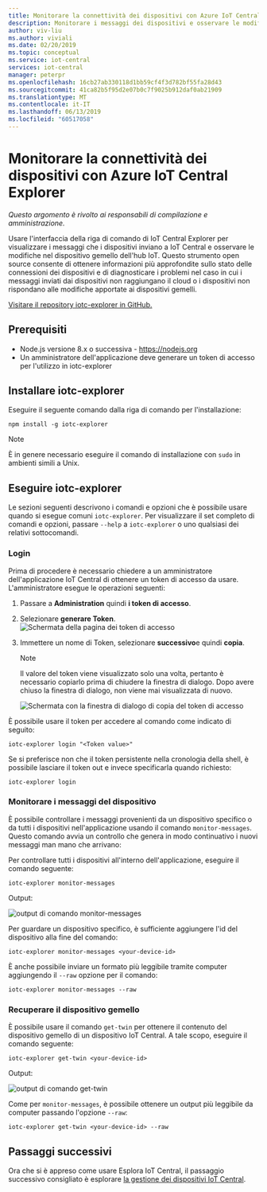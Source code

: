 ```yaml
---
title: Monitorare la connettività dei dispositivi con Azure IoT Central Explorer
description: Monitorare i messaggi dei dispositivi e osservare le modifiche del dispositivo gemello usando l'interfaccia della riga di comando di IoT Central Explorer.
author: viv-liu
ms.author: viviali
ms.date: 02/20/2019
ms.topic: conceptual
ms.service: iot-central
services: iot-central
manager: peterpr
ms.openlocfilehash: 16cb27ab330118d1bb59cf4f3d782bf55fa28d43
ms.sourcegitcommit: 41ca82b5f95d2e07b0c7f9025b912daf0ab21909
ms.translationtype: MT
ms.contentlocale: it-IT
ms.lasthandoff: 06/13/2019
ms.locfileid: "60517058"
---
```

# <a name="monitor-device-connectivity-using-the-azure-iot-central-explorer"></a>Monitorare la connettività dei dispositivi con Azure IoT Central Explorer

*Questo argomento è rivolto ai responsabili di compilazione e amministrazione.*

Usare l'interfaccia della riga di comando di IoT Central Explorer per visualizzare i messaggi che i dispositivi inviano a IoT Central e osservare le modifiche nel dispositivo gemello dell'hub IoT. Questo strumento open source consente di ottenere informazioni più approfondite sullo stato delle connessioni dei dispositivi e di diagnosticare i problemi nel caso in cui i messaggi inviati dai dispositivi non raggiungano il cloud o i dispositivi non rispondano alle modifiche apportate ai dispositivi gemelli.

[Visitare il repository iotc-explorer in GitHub.](https://aka.ms/iotciotcexplorercligithub)

## <a name="prerequisites"></a>Prerequisiti

+ Node.js versione 8.x o successiva - https://nodejs.org
+ Un amministratore dell'applicazione deve generare un token di accesso per l'utilizzo in iotc-explorer

## <a name="install-iotc-explorer"></a>Installare iotc-explorer

Eseguire il seguente comando dalla riga di comando per l'installazione:

```cmd/sh
npm install -g iotc-explorer
```

> [!NOTE]
> È in genere necessario eseguire il comando di installazione con `sudo` in ambienti simili a Unix.

## <a name="run-iotc-explorer"></a>Eseguire iotc-explorer

Le sezioni seguenti descrivono i comandi e opzioni che è possibile usare quando si esegue comuni `iotc-explorer`. Per visualizzare il set completo di comandi e opzioni, passare `--help` a `iotc-explorer` o uno qualsiasi dei relativi sottocomandi.

### <a name="login"></a>Login

Prima di procedere è necessario chiedere a un amministratore dell'applicazione IoT Central di ottenere un token di accesso da usare. L'amministratore esegue le operazioni seguenti:

1. Passare a **Administration** quindi **i token di accesso**.
1. Selezionare **generare Token**.
    ![Schermata della pagina dei token di accesso](media/howto-use-iotc-explorer/accesstokenspage.png)

1. Immettere un nome di Token, selezionare **successivo**e quindi **copia**.
    > [!NOTE]
    > Il valore del token viene visualizzato solo una volta, pertanto è necessario copiarlo prima di chiudere la finestra di dialogo. Dopo avere chiuso la finestra di dialogo, non viene mai visualizzata di nuovo.

    ![Schermata con la finestra di dialogo di copia del token di accesso](media/howto-use-iotc-explorer/copyaccesstoken.png)

È possibile usare il token per accedere al comando come indicato di seguito:

```cmd/sh
iotc-explorer login "<Token value>"
```

Se si preferisce non che il token persistente nella cronologia della shell, è possibile lasciare il token out e invece specificarla quando richiesto:

```cmd/sh
iotc-explorer login
```

### <a name="monitor-device-messages"></a>Monitorare i messaggi del dispositivo

È possibile controllare i messaggi provenienti da un dispositivo specifico o da tutti i dispositivi nell'applicazione usando il comando `monitor-messages`. Questo comando avvia un controllo che genera in modo continuativo i nuovi messaggi man mano che arrivano:

Per controllare tutti i dispositivi all'interno dell'applicazione, eseguire il comando seguente:

```cmd/sh
iotc-explorer monitor-messages
```

Output:

![output di comando monitor-messages](media/howto-use-iotc-explorer/monitormessages.png)

Per guardare un dispositivo specifico, è sufficiente aggiungere l'id del dispositivo alla fine del comando:

```cmd/sh
iotc-explorer monitor-messages <your-device-id>
```

È anche possibile inviare un formato più leggibile tramite computer aggiungendo il `--raw` opzione per il comando:

```
iotc-explorer monitor-messages --raw
```

### <a name="get-device-twin"></a>Recuperare il dispositivo gemello

È possibile usare il comando `get-twin` per ottenere il contenuto del dispositivo gemello di un dispositivo IoT Central. A tale scopo, eseguire il comando seguente:

```cmd/sh
iotc-explorer get-twin <your-device-id>
```

Output:

![output di comando get-twin](media/howto-use-iotc-explorer/getdevicetwin.png)

Come per `monitor-messages`, è possibile ottenere un output più leggibile da computer passando l'opzione `--raw`:

```cmd/sh
iotc-explorer get-twin <your-device-id> --raw
```

## <a name="next-steps"></a>Passaggi successivi

Ora che si è appreso come usare Esplora IoT Central, il passaggio successivo consigliato è esplorare [la gestione dei dispositivi IoT Central](howto-manage-devices.md).
